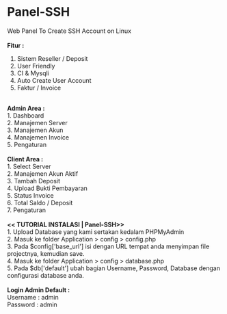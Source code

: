 # Panel-SSH
Web Panel To Create SSH Account on Linux
<br><br>
<b>Fitur : </b><br>
1. Sistem Reseller / Deposit <br>
2. User Friendly <br>
3. CI & Mysqli <br>
4. Auto Create User Account <br>
5. Faktur / Invoice <br>
<br>
<b>Admin Area :</b><br>
1. Dashboard <br>
2. Manajemen Server <br>
3. Manajemen Akun <br>
4. Manajemen Invoice <br>
5. Pengaturan <br>
<br>
<b>Client Area :</b> <br>
1. Select Server<br>
2. Manajemen Akun Aktif <br>
3. Tambah Deposit <br>
4. Upload Bukti Pembayaran <br>
5. Status Invoice <br>
6. Total Saldo / Deposit <br>
7. Pengaturan <br>
<br>
<b><< TUTORIAL INSTALASI | Panel-SSH>></b> <br>
1. Upload Database yang kami sertakan kedalam PHPMyAdmin <br>
2. Masuk ke folder Application > config > config.php <br>
3. Pada $config['base_url'] isi dengan URL tempat anda menyimpan file projectnya, kemudian save. <br>
4. Masuk ke folder Application > config > database.php <br>
5. Pada $db['default'] ubah bagian Username, Password, Database dengan configurasi database anda.<br>
<br>
<b>Login Admin Default : </b><br>
Username : admin <br>
Password : admin<br>
<br>
